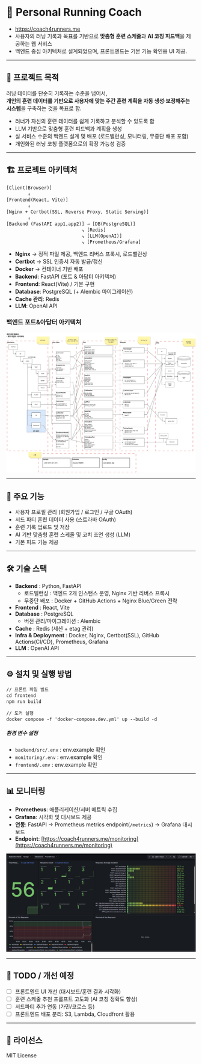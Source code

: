 # 🏃 Personal Running Coach

- https://coach4runners.me
- 사용자의 러닝 기록과 목표를 기반으로 **맞춤형 훈련 스케줄**과 **AI 코칭 피드백**을 제공하는 웹 서비스 
- 백엔드 중심 아키텍처로 설계되었으며, 프론트엔드는 기본 기능 확인용 UI 제공.  

---

## 📍 프로젝트 목적
러닝 데이터를 단순히 기록하는 수준을 넘어서,  
**개인의 훈련 데이터를 기반으로 사용자에 맞는 주간 훈련 계획을 자동 생성·보정해주는 시스템**을 구축하는 것을 목표로 함.

- 러너가 자신의 훈련 데이터를 쉽게 기록하고 분석할 수 있도록 함  
- LLM 기반으로 맞춤형 훈련 피드백과 계획을 생성  
- 실 서비스 수준의 백엔드 설계 및 배포 (로드밸런싱, 모니터링, 무중단 배포 포함)
- 개인화된 러닝 코칭 플랫폼으로의 확장 가능성 검증

---


## 🏗️ 프로젝트 아키텍처
```
[Client(Browser)]
        ↓
[Frontend(React, Vite)] 
        ↓
[Nginx + Certbot(SSL, Reverse Proxy, Static Serving)]
        ↓
[Backend (FastAPI app1,app2)] → [DB(PostgreSQL)]
                            ↘ [Redis]
                            ↘ [LLM(OpenAI)]
                            ↘ [Prometheus/Grafana]
```  
- **Nginx** → 정적 파일 제공, 백엔드 리버스 프록시,  로드밸런싱
- **Certbot** → SSL 인증서 자동 발급/갱신
- **Docker** → 컨테이너 기반 배포
- **Backend**: FastAPI (포트 & 아답터 아키텍처)
- **Frontend**: React(Vite) / 기본 구현
- **Database**: PostgreSQL (+ Alembic 마이그레이션)
- **Cache 관리**: Redis
- **LLM**: OpenAI API

### 백엔드 포트&아답터 아키텍쳐
![백엔드구조](backend/doc/structure_final.jpg)



---

## 📌 주요 기능
- 사용자 프로필 관리 (회원가입 / 로그인 / 구글 OAuth)
- 서드 파티 훈련 데이터 사용 (스트라바 OAuth)
- 훈련 기록 업로드 및 저장
- AI 기반 맞춤형 훈련 스케줄 및 코치 조언 생성 (LLM)
- 기본 피드 기능 제공
---



## 🛠️ 기술 스택
- **Backend** : Python, FastAPI
  - 로드밸런싱 : 백엔드 2개 인스턴스 운영, Nginx 기반 리버스 프록시
  - 무중단 배포 : Docker + GitHub Actions + Nginx Blue/Green 전략
- **Frontend** : React, Vite
- **Database** : PostgreSQL
  - 버전 관리/마이그레이션 : Alembic
- **Cache** : Redis (세션 + etag 관리)
- **Infra & Deployment** : Docker, Nginx, Certbot(SSL), GitHub Actions(CI/CD),
                        Prometheus, Grafana
- **LLM** : OpenAI API

---

## ⚙️ 설치 및 실행 방법
```
// 프론트 파일 빌드
cd frontend
npm run build

```
```
// 도커 실행
docker compose -f 'docker-compose.dev.yml' up --build -d
```


##### 환경 변수 설정
- `backend/src/.env` : env.example 확인
- `monitoring/.env` : env.example 확인
- `frontend/.env` : env.example 확인

---

## 📊 모니터링
- **Prometheus**: 애플리케이션/서버 메트릭 수집
- **Grafana**: 시각화 및 대시보드 제공
- **연동**: FastAPI → Prometheus metrics endpoint(`/metrics`) → Grafana 대시보드
- **Endpoint**: [https://coach4runners.me/monitoring](https://coach4runners.me/monitoring)

![그라파나 대시보드](backend/doc/grafana_dashboard.png)

---
## 🚀 TODO / 개선 예정
- [ ] 프론트엔드 UI 개선 (대시보드/훈련 결과 시각화)
- [ ] 훈련 스케줄 추천 프롬프트 고도화 (AI 코칭 정확도 향상)
- [ ] 서드파티 추가 연동 (가민/코로스 등)
- [ ] 프론트엔드 배포 분리: S3, Lambda, Cloudfront 활용
---

## 📄 라이선스
MIT License
